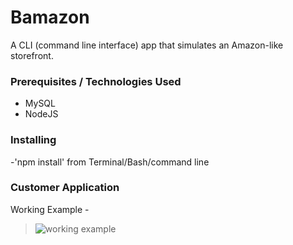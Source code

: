 # Bamazon

A CLI (command line interface) app that simulates an Amazon-like storefront.

### Prerequisites / Technologies Used

- MySQL
- NodeJS

### Installing

-'npm install' from Terminal/Bash/command line

### Customer Application

Working Example -
>![working example](https://github.com/jamie-jessi/Bamazon/blob/master/images/hqgif.gif)


